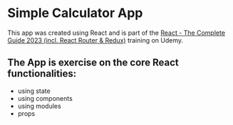 # Simple Calculator App
This app was created using React and is part of the 
[React - The Complete Guide 2023 (incl. React Router & Redux)](https://www.udemy.com/course/react-the-complete-guide-incl-redux/) training on Udemy. 

## The App is exercise on the core React functionalities: 
- using state
- using components
- using modules
- props
